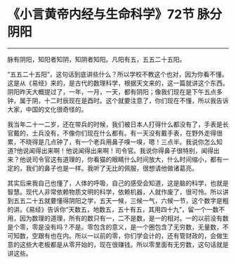 # 《小言黄帝内经与生命科学》72节 脉分阴阳

------

脉有阴阳，知阳者知阴，知阴者知阳。凡阳有五，五五二十五阳。

“五五二十五阳”，这句话到底讲些什么？所以学校不教这个也对，因为你看不懂。这是从《易经》来的，是古代的数理科学，根据天文来的，这一篇就讲这个东西。阴阳昨天大概提过了，一年，一月，一天，都有阴阳；像我们现在是下午五点多钟，属于阴，十二时辰现在是酉时。这个就要注意了，你们现在不懂，所以我告诉大家，中国的文化很奇怪的。

我当年二十一二岁，还在带兵的时候，我们被日本人打得什么都没有了，手表是长官戴的，士兵没有，不像你们现在什么都有。有一天没有戴手表，在野外走得很累，不晓得是几点钟了，有一个老兵用鼻子嗅一嗅，嗯！三点半。我说你怎么知道?他说闻得出来啊！他说闻得出来啊！司令官。我说你得鼻子很特别，闻得出来？他说司令官这有道理的，你看猫的眼睛什么时间放大，什么时间缩小，都有一定的，我们的鼻子也是一样。我听了无比的佩服，很想请他做诸葛亮。

其实后来我自己也懂了，人体的呼吸，自己的感受会知道，这是脑的科学，也就是智慧。现代人非常依赖物质文明的科学，依赖机器，人就作废了，很可怜。所以讲到五五二十五就要懂得阴阳之学，五天一候，三候一气，六候一节，这个数字是粗的讲。《易经》告诉你“天数五，地数五，五十有五，其用四十九”，留一个一数不用，因为数理的道理，所有的数只有一，二不是数，是一的相对。一的以前没有数是个零，零是没有吗？不是。零包含的意义，是一个圈包含了无穷数，无量数，不可知数，空跟有也在内。所以一以前的零，你们学会计的，还有管财政的，会做生意的这些大老板都是从零开始的，现在很赚钱。所以零里面有无穷数，这句话就是讲这些。